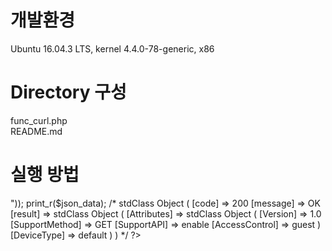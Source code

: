 # 개발환경  
Ubuntu 16.04.3 LTS, kernel 4.4.0-78-generic, x86  
  
# Directory 구성  
func_curl.php  
README.md  
  
# 실행 방법  
<?php  
$json_data = json_decode(curl_request_data("<일반 IP 장치>"));  
print_r($json_data);  
  
/*  
stdClass Object  
(  
    [code] => 200  
    [message] => OK  
    [result] => stdClass Object  
        (  
            [Attributes] => stdClass Object  
                (  
                    [Version] => 1.0  
                    [SupportMethod] => GET  
                    [SupportAPI] => enable  
                    [AccessControl] => guest  
                )  
            [DeviceType] => default  
        )  
  
)  
*/  
?>  